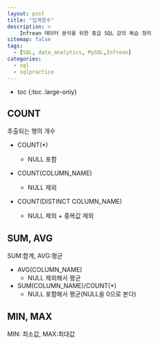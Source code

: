 ```yaml
---
layout: post
title: "집계함수"
description: >
    Infrean 데이터 분석을 위한 중급 SQL 강의 복습 정리
sitemap: false
tags:
  - [SQL, data_analytics, MySQL,Infrean]
categories:
  - sql
  - sqlpractice 
---
```


* toc
{:toc .large-only}


## COUNT

추출되는 행의 개수

- COUNT(*)
  - NULL 포함

- COUNT(COLUMN_NAME)
  - NULL 제외

- COUNT(DISTINCT COLUMN_NAME)
  - NULL 제외 + 중복값 제외




## SUM, AVG

SUM:합계, AVG:평균

- AVG(COLUMN_NAME)
  - NULL 제외해서 평균
- SUM(COLUMN_NAME)/COUNT(*)
  - NULL 포함해서 평균(NULL을 0으로 본다)



## MIN, MAX

MIN: 최소값, MAX:최대값

